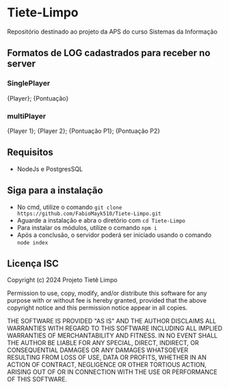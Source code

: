 # Tiete-Limpo
Repositório destinado ao projeto da APS do curso Sistemas da Informação

## Formatos de LOG cadastrados para receber no server

### SinglePlayer
{Player}; {Pontuação}

### multiPlayer
{Player 1}; {Player 2}; {Pontuação P1}; {Pontuação P2}

## Requisitos

- NodeJs e PostgresSQL

## Siga para a instalação

- No cmd, utilize o comando `git clone https://github.com/FabioMayk510/Tiete-Limpo.git`
- Aguarde a instalação e abra o diretório com `cd Tiete-Limpo`
- Para instalar os módulos, utilize o comando `npm i`
- Após a conclusão, o servidor poderá ser iniciado usando o comando `node index`

## Licença ISC

Copyright (c) 2024 Projeto Tietê Limpo

Permission to use, copy, modify, and/or distribute this software for any
purpose with or without fee is hereby granted, provided that the above
copyright notice and this permission notice appear in all copies.

THE SOFTWARE IS PROVIDED "AS IS" AND THE AUTHOR DISCLAIMS ALL WARRANTIES
WITH REGARD TO THIS SOFTWARE INCLUDING ALL IMPLIED WARRANTIES OF
MERCHANTABILITY AND FITNESS. IN NO EVENT SHALL THE AUTHOR BE LIABLE FOR
ANY SPECIAL, DIRECT, INDIRECT, OR CONSEQUENTIAL DAMAGES OR ANY DAMAGES
WHATSOEVER RESULTING FROM LOSS OF USE, DATA OR PROFITS, WHETHER IN AN
ACTION OF CONTRACT, NEGLIGENCE OR OTHER TORTIOUS ACTION, ARISING OUT OF
OR IN CONNECTION WITH THE USE OR PERFORMANCE OF THIS SOFTWARE.

